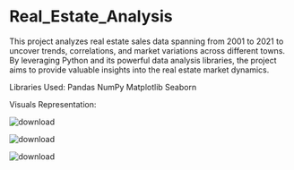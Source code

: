 # Real_Estate_Analysis

This project analyzes real estate sales data spanning from 2001 to 2021 to uncover trends, correlations, and market variations across different towns. By leveraging Python and its powerful data analysis libraries, the project aims to provide valuable insights into the real estate market dynamics.

Libraries Used:
Pandas
NumPy
Matplotlib
Seaborn

Visuals Representation:

![download](https://github.com/user-attachments/assets/aa142b28-a2fe-4349-846e-48467b954170)


![download](https://github.com/user-attachments/assets/20da0d80-fd2d-42a8-a5a4-f0837b62513c)

![download](https://github.com/user-attachments/assets/39a34cc6-702e-41d5-b596-1afb251e1ee7)
